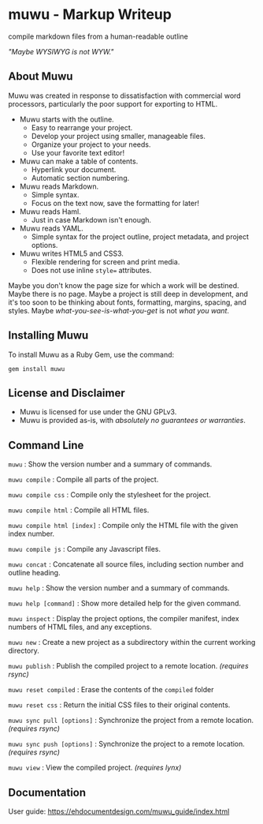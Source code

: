 # muwu - Markup Writeup

compile markdown files from a human-readable outline

_"Maybe WYSIWYG is not WYW."_


## About Muwu

Muwu was created in response to dissatisfaction with commercial word processors, particularly the poor support for exporting to HTML.

  - Muwu starts with the outline.
    - Easy to rearrange your project.
    - Develop your project using smaller, manageable files.
    - Organize your project to your needs.
    - Use your favorite text editor!
  - Muwu can make a table of contents.
    - Hyperlink your document.
    - Automatic section numbering.
  - Muwu reads Markdown.
    - Simple syntax.
    - Focus on the text now, save the formatting for later!
  - Muwu reads Haml.
    - Just in case Markdown isn't enough.
  - Muwu reads YAML.
    - Simple syntax for the project outline, project metadata, and project options.
  - Muwu writes HTML5 and CSS3.
    - Flexible rendering for screen and print media.
    - Does not use inline `style=` attributes.

Maybe you don't know the page size for which a work will be destined. Maybe there is no page. Maybe a project is still deep in development, and it's too soon to be thinking about fonts, formatting, margins, spacing, and styles. Maybe *what-you-see-is-what-you-get* is not *what you want*.


## Installing Muwu

To install Muwu as a Ruby Gem, use the command:

~~~
gem install muwu
~~~


## License and Disclaimer

  - Muwu is licensed for use under the GNU GPLv3.
  - Muwu is provided as-is, with *absolutely no guarantees or warranties*.


## Command Line

`muwu`
: Show the version number and a summary of commands.

`muwu compile`
: Compile all parts of the project.

`muwu compile css`
: Compile only the stylesheet for the project.

`muwu compile html`
: Compile all HTML files.

`muwu compile html [index]`
: Compile only the HTML file with the given index number.

`muwu compile js`
: Compile any Javascript files.

`muwu concat`
: Concatenate all source files, including section number and outline heading.

`muwu help`
: Show the version number and a summary of commands.

`muwu help [command]`
: Show more detailed help for the given command.

`muwu inspect`
: Display the project options, the compiler manifest, index numbers of HTML files, and any exceptions.

`muwu new`
: Create a new project as a subdirectory within the current working directory.

`muwu publish`
: Publish the compiled project to a remote location. _(requires rsync)_

`muwu reset compiled`
: Erase the contents of the `compiled` folder

`muwu reset css`
: Return the initial CSS files to their original contents.

`muwu sync pull [options]`
: Synchronize the project from a remote location. _(requires rsync)_

`muwu sync push [options]`
: Synchronize the project to a remote location. _(requires rsync)_

`muwu view`
: View the compiled project. _(requires lynx)_


## Documentation

User guide: https://ehdocumentdesign.com/muwu_guide/index.html
